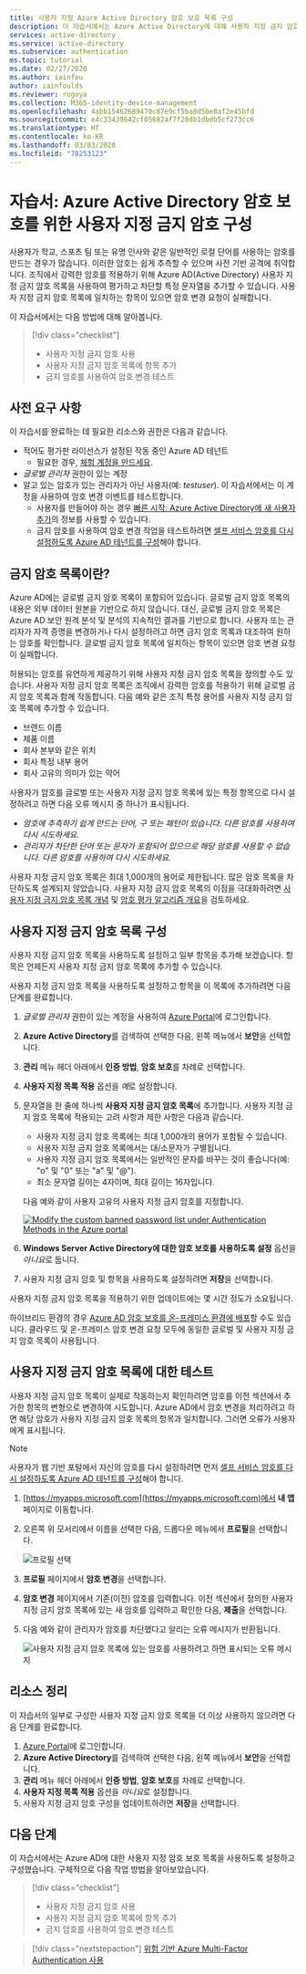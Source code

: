 ```yaml
---
title: 사용자 지정 Azure Active Directory 암호 보호 목록 구성
description: 이 자습서에서는 Azure Active Directory에 대해 사용자 지정 금지 암호 보호 목록을 구성하여 사용자 환경에서 일반적인 단어를 제한하는 방법을 알아봅니다.
services: active-directory
ms.service: active-directory
ms.subservice: authentication
ms.topic: tutorial
ms.date: 02/27/2020
ms.author: iainfou
author: iainfoulds
ms.reviewer: rogoya
ms.collection: M365-identity-device-management
ms.openlocfilehash: 4abb15462689470c87e9cf5ba8d5be8af2e45bfd
ms.sourcegitcommit: e4c33439642cf05682af7f28db1dbdb5cf273cc6
ms.translationtype: HT
ms.contentlocale: ko-KR
ms.lasthandoff: 03/03/2020
ms.locfileid: "78253123"
---
```

# <a name="tutorial-configure-custom-banned-passwords-for-azure-active-directory-password-protection"></a>자습서: Azure Active Directory 암호 보호를 위한 사용자 지정 금지 암호 구성

사용자가 학교, 스포츠 팀 또는 유명 인사와 같은 일반적인 로컬 단어를 사용하는 암호를 만드는 경우가 많습니다. 이러한 암호는 쉽게 추측할 수 있으며 사전 기반 공격에 취약합니다. 조직에서 강력한 암호를 적용하기 위해 Azure AD(Active Directory) 사용자 지정 금지 암호 목록을 사용하여 평가하고 차단할 특정 문자열을 추가할 수 있습니다. 사용자 지정 금지 암호 목록에 일치하는 항목이 있으면 암호 변경 요청이 실패합니다.

이 자습서에서는 다음 방법에 대해 알아봅니다.

> [!div class="checklist"]
> * 사용자 지정 금지 암호 사용
> * 사용자 지정 금지 암호 목록에 항목 추가
> * 금지 암호를 사용하여 암호 변경 테스트

## <a name="prerequisites"></a>사전 요구 사항

이 자습서를 완료하는 데 필요한 리소스와 권한은 다음과 같습니다.

* 적어도 평가판 라이선스가 설정된 작동 중인 Azure AD 테넌트
    * 필요한 경우, [체험 계정을 만드세요](https://azure.microsoft.com/free/?WT.mc_id=A261C142F).
* *글로벌 관리자* 권한이 있는 계정
* 알고 있는 암호가 있는 관리자가 아닌 사용자(예: *testuser*). 이 자습서에서는 이 계정을 사용하여 암호 변경 이벤트를 테스트합니다.
    * 사용자를 만들어야 하는 경우 [빠른 시작: Azure Active Directory에 새 사용자 추가](../add-users-azure-active-directory.md)의 정보를 사용할 수 있습니다.
    * 금지 암호를 사용하여 암호 변경 작업을 테스트하려면 [셀프 서비스 암호를 다시 설정하도록 Azure AD 테넌트를 구성](tutorial-enable-sspr.md)해야 합니다.

## <a name="what-are-banned-password-lists"></a>금지 암호 목록이란?

Azure AD에는 글로벌 금지 암호 목록이 포함되어 있습니다. 글로벌 금지 암호 목록의 내용은 외부 데이터 원본을 기반으로 하지 않습니다. 대신, 글로벌 금지 암호 목록은 Azure AD 보안 원격 분석 및 분석의 지속적인 결과를 기반으로 합니다. 사용자 또는 관리자가 자격 증명을 변경하거나 다시 설정하려고 하면 금지 암호 목록과 대조하여 원하는 암호를 확인합니다. 글로벌 금지 암호 목록에 일치하는 항목이 있으면 암호 변경 요청이 실패합니다.

허용되는 암호를 유연하게 제공하기 위해 사용자 지정 금지 암호 목록을 정의할 수도 있습니다. 사용자 지정 금지 암호 목록은 조직에서 강력한 암호를 적용하기 위해 글로벌 금지 암호 목록과 함께 작동합니다. 다음 예와 같은 조직 특정 용어를 사용자 지정 금지 암호 목록에 추가할 수 있습니다.

* 브랜드 이름
* 제품 이름
* 회사 본부와 같은 위치
* 회사 특정 내부 용어
* 회사 고유의 의미가 있는 약어

사용자가 암호를 글로벌 또는 사용자 지정 금지 암호 목록에 있는 특정 항목으로 다시 설정하려고 하면 다음 오류 메시지 중 하나가 표시됩니다.

* *암호에 추측하기 쉽게 만드는 단어, 구 또는 패턴이 있습니다. 다른 암호를 사용하여 다시 시도하세요.*
* *관리자가 차단한 단어 또는 문자가 포함되어 있으므로 해당 암호를 사용할 수 없습니다. 다른 암호를 사용하여 다시 시도하세요.*

사용자 지정 금지 암호 목록은 최대 1,000개의 용어로 제한됩니다. 많은 암호 목록을 차단하도록 설계되지 않았습니다. 사용자 지정 금지 암호 목록의 이점을 극대화하려면 [사용자 지정 금지 암호 목록 개념](concept-password-ban-bad.md#custom-banned-password-list) 및 [암호 평가 알고리즘 개요](concept-password-ban-bad.md#how-are-passwords-evaluated)을 검토하세요.

## <a name="configure-custom-banned-passwords"></a>사용자 지정 금지 암호 목록 구성

사용자 지정 금지 암호 목록을 사용하도록 설정하고 일부 항목을 추가해 보겠습니다. 항목은 언제든지 사용자 지정 금지 암호 목록에 추가할 수 있습니다.

사용자 지정 금지 암호 목록을 사용하도록 설정하고 항목을 이 목록에 추가하려면 다음 단계를 완료합니다.

1. *글로벌 관리자* 권한이 있는 계정을 사용하여 [Azure Portal](https://portal.azure.com)에 로그인합니다.
1. **Azure Active Directory**를 검색하여 선택한 다음, 왼쪽 메뉴에서 **보안**을 선택합니다.
1. **관리** 메뉴 헤더 아래에서 **인증 방법**, **암호 보호**를 차례로 선택합니다.
1. **사용자 지정 목록 적용** 옵션을 *예*로 설정합니다.
1. 문자열을 한 줄에 하나씩 **사용자 지정 금지 암호 목록**에 추가합니다. 사용자 지정 금지 암호 목록에 적용되는 고려 사항과 제한 사항은 다음과 같습니다.

    * 사용자 지정 금지 암호 목록에는 최대 1,000개의 용어가 포함될 수 있습니다.
    * 사용자 지정 금지 암호 목록에서는 대/소문자가 구별됩니다.
    * 사용자 지정 금지 암호 목록에서는 일반적인 문자를 바꾸는 것이 좋습니다(예: "o" 및 "0" 또는 "a" 및 "@").
    * 최소 문자열 길이는 4자이며, 최대 길이는 16자입니다.

    다음 예와 같이 사용자 고유의 사용자 지정 금지 암호를 지정합니다.

    [![](media/tutorial-configure-custom-password-protection/enable-configure-custom-banned-passwords-cropped.png "Modify the custom banned password list under Authentication Methods in the Azure portal")](media/tutorial-configure-custom-password-protection/enable-configure-custom-banned-passwords.png#lightbox)

1. **Windows Server Active Directory에 대한 암호 보호를 사용하도록 설정** 옵션을 *아니요*로 둡니다.
1. 사용자 지정 금지 암호 및 항목을 사용하도록 설정하려면 **저장**을 선택합니다.

사용자 지정 금지 암호 목록을 적용하기 위한 업데이트에는 몇 시간 정도가 소요됩니다.

하이브리드 환경의 경우 [Azure AD 암호 보호를 온-프레미스 환경에 배포](howto-password-ban-bad-on-premises-deploy.md)할 수도 있습니다. 클라우드 및 온-프레미스 암호 변경 요청 모두에 동일한 글로벌 및 사용자 지정 금지 암호 목록이 사용됩니다.

## <a name="test-custom-banned-password-list"></a>사용자 지정 금지 암호 목록에 대한 테스트

사용자 지정 금지 암호 목록이 실제로 작동하는지 확인하려면 암호를 이전 섹션에서 추가한 항목의 변형으로 변경하여 시도합니다. Azure AD에서 암호 변경을 처리하려고 하면 해당 암호가 사용자 지정 금지 암호 목록의 항목과 일치합니다. 그러면 오류가 사용자에게 표시됩니다.

> [!NOTE]
> 사용자가 웹 기반 포털에서 자신의 암호를 다시 설정하려면 먼저 [셀프 서비스 암호를 다시 설정하도록 Azure AD 테넌트를 구성](tutorial-enable-sspr.md)해야 합니다.

1. [https://myapps.microsoft.com](https://myapps.microsoft.com)에서 **내 앱** 페이지로 이동합니다.
1. 오른쪽 위 모서리에서 이름을 선택한 다음, 드롭다운 메뉴에서 **프로필**을 선택합니다.

    ![프로필 선택](media/tutorial-configure-custom-password-protection/myapps-profile.png)

1. **프로필** 페이지에서 **암호 변경**을 선택합니다.
1. **암호 변경** 페이지에서 기존(이전) 암호를 입력합니다. 이전 섹션에서 정의한 사용자 지정 금지 암호 목록에 있는 새 암호를 입력하고 확인한 다음, **제출**을 선택합니다.
1. 다음 예와 같이 관리자가 암호를 차단했다고 알리는 오류 메시지가 반환됩니다.

    ![사용자 지정 금지 암호 목록에 있는 암호를 사용하려고 하면 표시되는 오류 메시지](media/tutorial-configure-custom-password-protection/password-change-error.png)

## <a name="clean-up-resources"></a>리소스 정리

이 자습서의 일부로 구성한 사용자 지정 금지 암호 목록을 더 이상 사용하지 않으려면 다음 단계를 완료합니다.

1. [Azure Portal](https://portal.azure.com)에 로그인합니다.
1. **Azure Active Directory**를 검색하여 선택한 다음, 왼쪽 메뉴에서 **보안**을 선택합니다.
1. **관리** 메뉴 헤더 아래에서 **인증 방법**, **암호 보호**를 차례로 선택합니다.
1. **사용자 지정 목록 적용** 옵션을 *아니요*로 설정합니다.
1. 사용자 지정 금지 암호 구성을 업데이트하려면 **저장**을 선택합니다.

## <a name="next-steps"></a>다음 단계

이 자습서에서는 Azure AD에 대한 사용자 지정 암호 보호 목록을 사용하도록 설정하고 구성했습니다. 구체적으로 다음 작업 방법을 알아보았습니다.

> [!div class="checklist"]
> * 사용자 지정 금지 암호 사용
> * 사용자 지정 금지 암호 목록에 항목 추가
> * 금지 암호를 사용하여 암호 변경 테스트

> [!div class="nextstepaction"]
> [위험 기반 Azure Multi-Factor Authentication 사용](tutorial-mfa-applications.md)
